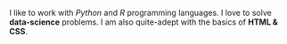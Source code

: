 I like to work with _Python_ and _R_ programming languages. I love to solve **data-science** problems. I am also quite-adept with the basics of **HTML & CSS**.
